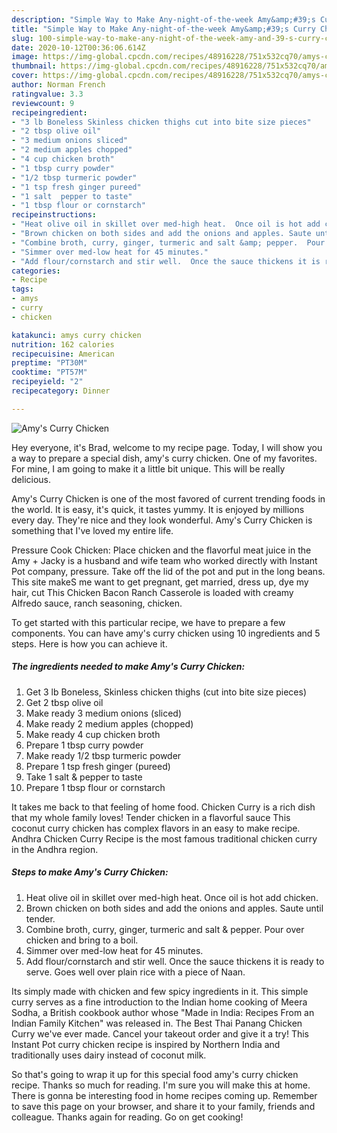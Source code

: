 ```yaml
---
description: "Simple Way to Make Any-night-of-the-week Amy&amp;#39;s Curry Chicken"
title: "Simple Way to Make Any-night-of-the-week Amy&amp;#39;s Curry Chicken"
slug: 100-simple-way-to-make-any-night-of-the-week-amy-and-39-s-curry-chicken
date: 2020-10-12T00:36:06.614Z
image: https://img-global.cpcdn.com/recipes/48916228/751x532cq70/amys-curry-chicken-recipe-main-photo.jpg
thumbnail: https://img-global.cpcdn.com/recipes/48916228/751x532cq70/amys-curry-chicken-recipe-main-photo.jpg
cover: https://img-global.cpcdn.com/recipes/48916228/751x532cq70/amys-curry-chicken-recipe-main-photo.jpg
author: Norman French
ratingvalue: 3.3
reviewcount: 9
recipeingredient:
- "3 lb Boneless Skinless chicken thighs cut into bite size pieces"
- "2 tbsp olive oil"
- "3 medium onions sliced"
- "2 medium apples chopped"
- "4 cup chicken broth"
- "1 tbsp curry powder"
- "1/2 tbsp turmeric powder"
- "1 tsp fresh ginger pureed"
- "1 salt  pepper to taste"
- "1 tbsp flour or cornstarch"
recipeinstructions:
- "Heat olive oil in skillet over med-high heat.  Once oil is hot add chicken."
- "Brown chicken on both sides and add the onions and apples. Saute until tender."
- "Combine broth, curry, ginger, turmeric and salt &amp; pepper.  Pour over chicken and bring to a boil."
- "Simmer over med-low heat for 45 minutes."
- "Add flour/cornstarch and stir well.  Once the sauce thickens it is ready to serve.  Goes well over plain rice with a piece of Naan."
categories:
- Recipe
tags:
- amys
- curry
- chicken

katakunci: amys curry chicken 
nutrition: 162 calories
recipecuisine: American
preptime: "PT30M"
cooktime: "PT57M"
recipeyield: "2"
recipecategory: Dinner

---
```



![Amy&#39;s Curry Chicken](https://img-global.cpcdn.com/recipes/48916228/751x532cq70/amys-curry-chicken-recipe-main-photo.jpg)

Hey everyone, it's Brad, welcome to my recipe page. Today, I will show you a way to prepare a special dish, amy&#39;s curry chicken. One of my favorites. For mine, I am going to make it a little bit unique. This will be really delicious.

Amy&#39;s Curry Chicken is one of the most favored of current trending foods in the world. It is easy, it's quick, it tastes yummy. It is enjoyed by millions every day. They're nice and they look wonderful. Amy&#39;s Curry Chicken is something that I've loved my entire life.

Pressure Cook Chicken: Place chicken and the flavorful meat juice in the Amy + Jacky is a husband and wife team who worked directly with Instant Pot company, pressure. Take off the lid of the pot and put in the long beans. This site makeS me want to get pregnant, get married, dress up, dye my hair, cut This Chicken Bacon Ranch Casserole is loaded with creamy Alfredo sauce, ranch seasoning, chicken.


To get started with this particular recipe, we have to prepare a few components. You can have amy&#39;s curry chicken using 10 ingredients and 5 steps. Here is how you can achieve it.

<!--inarticleads1-->

##### The ingredients needed to make Amy&#39;s Curry Chicken:

1. Get 3 lb Boneless, Skinless chicken thighs (cut into bite size pieces)
1. Get 2 tbsp olive oil
1. Make ready 3 medium onions (sliced)
1. Make ready 2 medium apples (chopped)
1. Make ready 4 cup chicken broth
1. Prepare 1 tbsp curry powder
1. Make ready 1/2 tbsp turmeric powder
1. Prepare 1 tsp fresh ginger (pureed)
1. Take 1 salt &amp; pepper to taste
1. Prepare 1 tbsp flour or cornstarch


It takes me back to that feeling of home food. Chicken Curry is a rich dish that my whole family loves! Tender chicken in a flavorful sauce This coconut curry chicken has complex flavors in an easy to make recipe. Andhra Chicken Curry Recipe is the most famous traditional chicken curry in the Andhra region. 

<!--inarticleads2-->

##### Steps to make Amy&#39;s Curry Chicken:

1. Heat olive oil in skillet over med-high heat.  Once oil is hot add chicken.
1. Brown chicken on both sides and add the onions and apples. Saute until tender.
1. Combine broth, curry, ginger, turmeric and salt &amp; pepper.  Pour over chicken and bring to a boil.
1. Simmer over med-low heat for 45 minutes.
1. Add flour/cornstarch and stir well.  Once the sauce thickens it is ready to serve.  Goes well over plain rice with a piece of Naan.


Its simply made with chicken and few spicy ingredients in it. This simple curry serves as a fine introduction to the Indian home cooking of Meera Sodha, a British cookbook author whose &#34;Made in India: Recipes From an Indian Family Kitchen&#34; was released in. The Best Thai Panang Chicken Curry we&#39;ve ever made. Cancel your takeout order and give it a try! This Instant Pot curry chicken recipe is inspired by Northern India and traditionally uses dairy instead of coconut milk. 

So that's going to wrap it up for this special food amy&#39;s curry chicken recipe. Thanks so much for reading. I'm sure you will make this at home. There is gonna be interesting food in home recipes coming up. Remember to save this page on your browser, and share it to your family, friends and colleague. Thanks again for reading. Go on get cooking!
